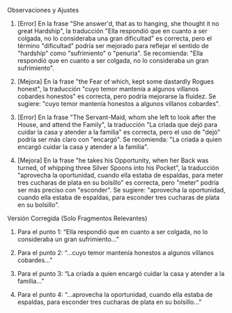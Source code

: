 Observaciones y Ajustes

1. [Error] En la frase "She answer'd, that as to hanging, she thought it no great Hardship", la traducción "Ella respondió que en cuanto a ser colgada, no lo consideraba una gran dificultad" es correcta, pero el término "dificultad" podría ser mejorado para reflejar el sentido de "hardship" como "sufrimiento" o "penuria". Se recomienda: "Ella respondió que en cuanto a ser colgada, no lo consideraba un gran sufrimiento".

2. [Mejora] En la frase "the Fear of which, kept some dastardly Rogues honest", la traducción "cuyo temor mantenía a algunos villanos cobardes honestos" es correcta, pero podría mejorarse la fluidez. Se sugiere: "cuyo temor mantenía honestos a algunos villanos cobardes".

3. [Error] En la frase "The Servant-Maid, whom she left to look after the House, and attend the Family", la traducción "La criada que dejó para cuidar la casa y atender a la familia" es correcta, pero el uso de "dejó" podría ser más claro con "encargó". Se recomienda: "La criada a quien encargó cuidar la casa y atender a la familia".

4. [Mejora] En la frase "he takes his Opportunity, when her Back was turned, of whipping three Silver Spoons into his Pocket", la traducción "aprovecha la oportunidad, cuando ella estaba de espaldas, para meter tres cucharas de plata en su bolsillo" es correcta, pero "meter" podría ser más preciso con "esconder". Se sugiere: "aprovecha la oportunidad, cuando ella estaba de espaldas, para esconder tres cucharas de plata en su bolsillo".

Versión Corregida (Solo Fragmentos Relevantes)

1. Para el punto 1: “Ella respondió que en cuanto a ser colgada, no lo consideraba un gran sufrimiento...”

2. Para el punto 2: “...cuyo temor mantenía honestos a algunos villanos cobardes...”

3. Para el punto 3: “La criada a quien encargó cuidar la casa y atender a la familia...”

4. Para el punto 4: “...aprovecha la oportunidad, cuando ella estaba de espaldas, para esconder tres cucharas de plata en su bolsillo...”